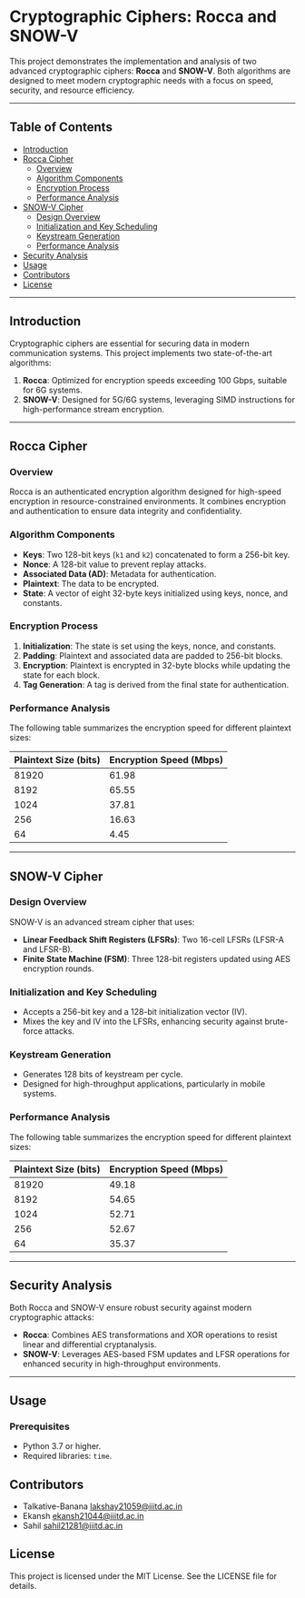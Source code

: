 # Cryptographic Ciphers: Rocca and SNOW-V

This project demonstrates the implementation and analysis of two advanced cryptographic ciphers: **Rocca** and **SNOW-V**. Both algorithms are designed to meet modern cryptographic needs with a focus on speed, security, and resource efficiency.

---

## Table of Contents
- [Introduction](#introduction)
- [Rocca Cipher](#rocca-cipher)
  - [Overview](#overview)
  - [Algorithm Components](#algorithm-components)
  - [Encryption Process](#encryption-process)
  - [Performance Analysis](#performance-analysis)
- [SNOW-V Cipher](#snow-v-cipher)
  - [Design Overview](#design-overview)
  - [Initialization and Key Scheduling](#initialization-and-key-scheduling)
  - [Keystream Generation](#keystream-generation)
  - [Performance Analysis](#performance-analysis-1)
- [Security Analysis](#security-analysis)
- [Usage](#usage)
- [Contributors](#contributors)
- [License](#license)

---

## Introduction
Cryptographic ciphers are essential for securing data in modern communication systems. This project implements two state-of-the-art algorithms:
1. **Rocca**: Optimized for encryption speeds exceeding 100 Gbps, suitable for 6G systems.
2. **SNOW-V**: Designed for 5G/6G systems, leveraging SIMD instructions for high-performance stream encryption.

---

## Rocca Cipher

### Overview
Rocca is an authenticated encryption algorithm designed for high-speed encryption in resource-constrained environments. It combines encryption and authentication to ensure data integrity and confidentiality.

### Algorithm Components
- **Keys**: Two 128-bit keys (`k1` and `k2`) concatenated to form a 256-bit key.
- **Nonce**: A 128-bit value to prevent replay attacks.
- **Associated Data (AD)**: Metadata for authentication.
- **Plaintext**: The data to be encrypted.
- **State**: A vector of eight 32-byte keys initialized using keys, nonce, and constants.

### Encryption Process
1. **Initialization**: The state is set using the keys, nonce, and constants.
2. **Padding**: Plaintext and associated data are padded to 256-bit blocks.
3. **Encryption**: Plaintext is encrypted in 32-byte blocks while updating the state for each block.
4. **Tag Generation**: A tag is derived from the final state for authentication.

### Performance Analysis
The following table summarizes the encryption speed for different plaintext sizes:

| Plaintext Size (bits) | Encryption Speed (Mbps) |
|------------------------|-------------------------|
| 81920                 | 61.98                  |
| 8192                  | 65.55                  |
| 1024                  | 37.81                  |
| 256                   | 16.63                  |
| 64                    | 4.45                   |

---

## SNOW-V Cipher

### Design Overview
SNOW-V is an advanced stream cipher that uses:
- **Linear Feedback Shift Registers (LFSRs)**: Two 16-cell LFSRs (LFSR-A and LFSR-B).
- **Finite State Machine (FSM)**: Three 128-bit registers updated using AES encryption rounds.

### Initialization and Key Scheduling
- Accepts a 256-bit key and a 128-bit initialization vector (IV).
- Mixes the key and IV into the LFSRs, enhancing security against brute-force attacks.

### Keystream Generation
- Generates 128 bits of keystream per cycle.
- Designed for high-throughput applications, particularly in mobile systems.

### Performance Analysis
The following table summarizes the encryption speed for different plaintext sizes:

| Plaintext Size (bits) | Encryption Speed (Mbps) |
|------------------------|-------------------------|
| 81920                 | 49.18                  |
| 8192                  | 54.65                  |
| 1024                  | 52.71                  |
| 256                   | 52.67                  |
| 64                    | 35.37                  |

---

## Security Analysis
Both Rocca and SNOW-V ensure robust security against modern cryptographic attacks:
- **Rocca**: Combines AES transformations and XOR operations to resist linear and differential cryptanalysis.
- **SNOW-V**: Leverages AES-based FSM updates and LFSR operations for enhanced security in high-throughput environments.

---

## Usage

### Prerequisites
- Python 3.7 or higher.
- Required libraries: `time`.

## Contributors
- Talkative-Banana lakshay21059@iiitd.ac.in
- Ekansh ekansh21044@iiitd.ac.in
- Sahil sahil21281@iiitd.ac.in

## License
This project is licensed under the MIT License. See the LICENSE file for details.
